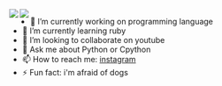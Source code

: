 <img align = "left" src = "https://github-readme-stats.vercel.app/api?username=MMX0194&show_icons=true&theme=radical">
<img align = "left" src = "https://github-readme-stats.vercel.app/api/top-langs/?username=MMX0194&layout=compact)](https://github.com/anuraghazra/github-readme-stats">

- 🔭 I’m currently working on programming language
- 🌱 I’m currently learning ruby
- 👯 I’m looking to collaborate on youtube
- 💬 Ask me about Python or Cpython
- 📫 How to reach me: [instagram](https://www.instagram.com/mehemmedaliyevsoftware/) 
- ⚡ Fun fact: i'm afraid of dogs


